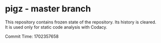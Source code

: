 # pigz - master branch

This repository contains frozen state of the repository.
Its history is cleared. It is used only for static code
analysis with Codacy.

Commit Time: 1702357658